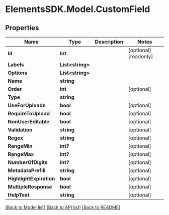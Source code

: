 # ElementsSDK.Model.CustomField

## Properties

Name | Type | Description | Notes
------------ | ------------- | ------------- | -------------
**Id** | **int** |  | [optional] [readonly] 
**Labels** | **List&lt;string&gt;** |  | 
**Options** | **List&lt;string&gt;** |  | 
**Name** | **string** |  | 
**Order** | **int** |  | [optional] 
**Type** | **string** |  | 
**UseForUploads** | **bool** |  | [optional] 
**RequireToUpload** | **bool** |  | [optional] 
**NonUserEditable** | **bool** |  | [optional] 
**Validation** | **string** |  | [optional] 
**Regex** | **string** |  | [optional] 
**RangeMin** | **int?** |  | [optional] 
**RangeMax** | **int?** |  | [optional] 
**NumberOfDigits** | **int?** |  | [optional] 
**MetadataPrefill** | **string** |  | [optional] 
**HighlightExpiration** | **bool** |  | [optional] 
**MultipleResponse** | **bool** |  | [optional] 
**HelpText** | **string** |  | [optional] 

[[Back to Model list]](../#documentation-for-models) [[Back to API list]](../#documentation-for-api-endpoints) [[Back to README]](../)

